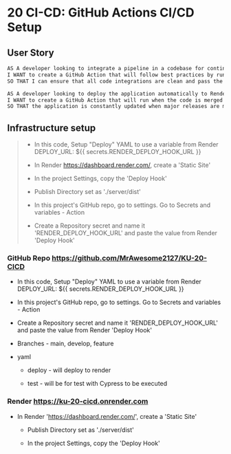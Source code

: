 # 20 CI-CD: GitHub Actions CI/CD Setup

## User Story

```md
AS A developer looking to integrate a pipeline in a codebase for continuous integration and deployment, 
I WANT to create a GitHub Action that will follow best practices by running test cases when a Pull Request is made to the develop branch
SO THAT I can ensure that all code integrations are clean and pass the proper requirements.

AS A developer looking to deploy the application automatically to Render when code is merged from develop to main,
I WANT to create a GitHub Action that will run when the code is merged to main and automatically deploys to Render
SO THAT the application is constantly updated when major releases are made to the main branch.
```

## Infrastructure setup

> * In this code, Setup "Deploy" YAML to use a variable from Render DEPLOY_URL: ${{ secrets.RENDER_DEPLOY_HOOK_URL }}
>
> * In Render https://dashboard.render.com/, create a 'Static Site'
>
> * In the project Settings, copy the 'Deploy Hook'
>
> * Publish Directory set as './server/dist'
>
> * In this project's GitHub repo, go to settings. Go to Secrets and variables - Action
>
> * Create a Repository secret and name it 'RENDER_DEPLOY_HOOK_URL' and paste the value from Render 'Deploy Hook'

### GitHub Repo https://github.com/MrAwesome2127/KU-20-CICD

* In this code, Setup "Deploy" YAML to use a variable from Render DEPLOY_URL: ${{ secrets.RENDER_DEPLOY_HOOK_URL }}

* In this project's GitHub repo, go to settings. Go to Secrets and variables - Action

* Create a Repository secret and name it 'RENDER_DEPLOY_HOOK_URL' and paste the value from Render 'Deploy Hook'
  
* Branches - main, develop, feature

* yaml

  * deploy - will deploy to render

  * test - will be for test with Cypress to be executed

### Render https://ku-20-cicd.onrender.com

* In Render 'https://dashboard.render.com/', create a 'Static Site'

  * Publish Directory set as './server/dist'

  * In the project Settings, copy the 'Deploy Hook'